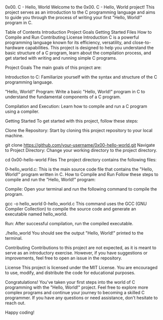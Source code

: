 0x00. C - Hello, World
Welcome to the 0x00. C - Hello, World project! This project serves as an introduction to the C programming language and aims to guide you through the process of writing your first "Hello, World!" program in C.

Table of Contents
Introduction
Project Goals
Getting Started
Files
How to Compile and Run
Contributing
License
Introduction
C is a powerful programming language known for its efficiency, versatility, and close-to-hardware capabilities. This project is designed to help you understand the basic structure of a C program, learn about the compilation process, and get started with writing and running simple C programs.

Project Goals
The main goals of this project are:

Introduction to C: Familiarize yourself with the syntax and structure of the C programming language.

"Hello, World!" Program: Write a basic "Hello, World!" program in C to understand the fundamental components of a C program.

Compilation and Execution: Learn how to compile and run a C program using a compiler.

Getting Started
To get started with this project, follow these steps:

Clone the Repository: Start by cloning this project repository to your local machine.

git clone https://github.com/your-username/0x00-hello-world.git
Navigate to Project Directory: Change your working directory to the project directory.

cd 0x00-hello-world
Files
The project directory contains the following files:

0-hello_world.c: This is the main source code file that contains the "Hello, World!" program written in C.
How to Compile and Run
Follow these steps to compile and run the "Hello, World!" program:

Compile: Open your terminal and run the following command to compile the program.

gcc -o hello_world 0-hello_world.c
This command uses the GCC (GNU Compiler Collection) to compile the source code and generate an executable named hello_world.

Run: After successful compilation, run the compiled executable.

./hello_world
You should see the output "Hello, World!" printed to the terminal.

Contributing
Contributions to this project are not expected, as it is meant to serve as an introductory exercise. However, if you have suggestions or improvements, feel free to open an issue in the repository.

License
This project is licensed under the MIT License. You are encouraged to use, modify, and distribute the code for educational purposes.

Congratulations! You've taken your first steps into the world of C programming with the "Hello, World!" project. Feel free to explore more complex programs and continue your journey to becoming a skilled C programmer. If you have any questions or need assistance, don't hesitate to reach out.

Happy coding!
